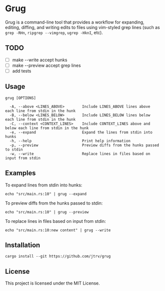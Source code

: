 # Grug

Grug is a command-line tool that provides a workflow for expanding, editing, diffing, and writing edits to files using vim-styled grep lines (such as `grep -RHn`, `ripgrep --vimgrep`, `ugrep -HknI`, etc).

## TODO

- [ ] make --write accept hunks
- [ ] make --preview accept grep lines
- [ ] add tests

## Usage

```
grug [OPTIONS]

  -A, --above <LINES_ABOVE>        Include LINES_ABOVE lines above each line from stdin in the hunk
  -B, --below <LINES_BELOW>        Include LINES_BELOW lines below each line from stdin in the hunk
  -C, --context <CONTEXT_LINES>    Include CONTEXT_LINES above and below each line from stdin in the hunk
  -e, --expand                     Expand the lines from stdin into hunks
  -h, --help                       Print help information
  -p, --preview                    Preview diffs from the hunks passed to stdin
  -w, --write                      Replace lines in files based on input from stdin
```

## Examples

To expand lines from stdin into hunks:

```
echo "src/main.rs:10" | grug --expand
```

To preview diffs from the hunks passed to stdin:

```
echo "src/main.rs:10" | grug --preview
```

To replace lines in files based on input from stdin:

```
echo "src/main.rs:10:new content" | grug --write
```

## Installation

```
cargo install --git https://github.com/jtrv/grug
```

## License

This project is licensed under the MIT License.

